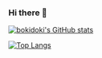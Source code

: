### Hi there 👋

<!--
**bokidoki/bokidoki** is a ✨ _special_ ✨ repository because its `README.md` (this file) appears on your GitHub profile.

Here are some ideas to get you started:

- 🔭 I’m currently working on ...
- 🌱 I’m currently learning ...
- 👯 I’m looking to collaborate on ...
- 🤔 I’m looking for help with ...
- 💬 Ask me about ...
- 📫 How to reach me: ...
- 😄 Pronouns: ...
- ⚡ Fun fact: ...
-->

[![bokidoki's GitHub stats](https://github-readme-stats.vercel.app/api?username=bokidoki)](https://github.com/bokidoki)

[![Top Langs](https://github-readme-stats.vercel.app/api/top-langs/?username=bokidoki)](https://github.com/bokidoki)

